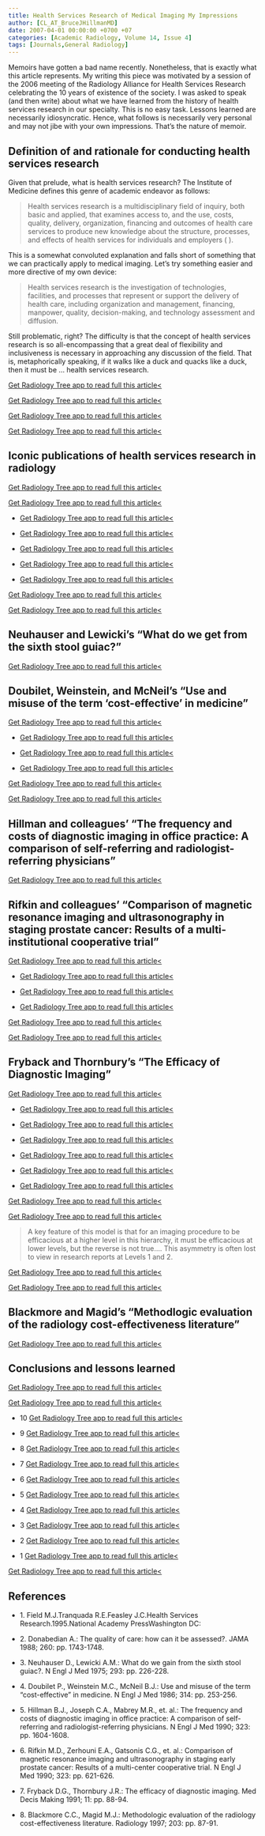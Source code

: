 ```yaml
---
title: Health Services Research of Medical Imaging My Impressions
author: [CL_AT_BruceJHillmanMD]
date: 2007-04-01 00:00:00 +0700 +07
categories: [Academic Radiology, Volume 14, Issue 4]
tags: [Journals,General Radiology]
---
```

Memoirs have gotten a bad name recently. Nonetheless, that is exactly what this article represents. My writing this piece was motivated by a session of the 2006 meeting of the Radiology Alliance for Health Services Research celebrating the 10 years of existence of the society. I was asked to speak (and then write) about what we have learned from the history of health services research in our specialty. This is no easy task. Lessons learned are necessarily idiosyncratic. Hence, what follows is necessarily very personal and may not jibe with your own impressions. That’s the nature of memoir.

## Definition of and rationale for conducting health services research

Given that prelude, what is health services research? The Institute of Medicine defines this genre of academic endeavor as follows:

> Health services research is a multidisciplinary field of inquiry, both basic and applied, that examines access to, and the use, costs, quality, delivery, organization, financing and outcomes of health care services to produce new knowledge about the structure, processes, and effects of health services for individuals and employers ( ).

This is a somewhat convoluted explanation and falls short of something that we can practically apply to medical imaging. Let’s try something easier and more directive of my own device:

> Health services research is the investigation of technologies, facilities, and processes that represent or support the delivery of health care, including organization and management, financing, manpower, quality, decision-making, and technology assessment and diffusion.

Still problematic, right? The difficulty is that the concept of health services research is so all-encompassing that a great deal of flexibility and inclusiveness is necessary in approaching any discussion of the field. That is, metaphorically speaking, if it walks like a duck and quacks like a duck, then it must be … health services research.

[Get Radiology Tree app to read full this article<](https://clinicalpub.com/app)

[Get Radiology Tree app to read full this article<](https://clinicalpub.com/app)

[Get Radiology Tree app to read full this article<](https://clinicalpub.com/app)

[Get Radiology Tree app to read full this article<](https://clinicalpub.com/app)

## Iconic publications of health services research in radiology

[Get Radiology Tree app to read full this article<](https://clinicalpub.com/app)

[Get Radiology Tree app to read full this article<](https://clinicalpub.com/app)

- [Get Radiology Tree app to read full this article<](https://clinicalpub.com/app)

- [Get Radiology Tree app to read full this article<](https://clinicalpub.com/app)

- [Get Radiology Tree app to read full this article<](https://clinicalpub.com/app)

- [Get Radiology Tree app to read full this article<](https://clinicalpub.com/app)

- [Get Radiology Tree app to read full this article<](https://clinicalpub.com/app)


[Get Radiology Tree app to read full this article<](https://clinicalpub.com/app)

[Get Radiology Tree app to read full this article<](https://clinicalpub.com/app)

## Neuhauser and Lewicki’s “What do we get from the sixth stool guiac?”

[Get Radiology Tree app to read full this article<](https://clinicalpub.com/app)

## Doubilet, Weinstein, and McNeil’s “Use and misuse of the term ‘cost-effective’ in medicine”

[Get Radiology Tree app to read full this article<](https://clinicalpub.com/app)

- [Get Radiology Tree app to read full this article<](https://clinicalpub.com/app)

- [Get Radiology Tree app to read full this article<](https://clinicalpub.com/app)

- [Get Radiology Tree app to read full this article<](https://clinicalpub.com/app)


[Get Radiology Tree app to read full this article<](https://clinicalpub.com/app)

[Get Radiology Tree app to read full this article<](https://clinicalpub.com/app)

## Hillman and colleagues’ “The frequency and costs of diagnostic imaging in office practice: A comparison of self-referring and radiologist-referring physicians”

[Get Radiology Tree app to read full this article<](https://clinicalpub.com/app)

## Rifkin and colleagues’ “Comparison of magnetic resonance imaging and ultrasonography in staging prostate cancer: Results of a multi-institutional cooperative trial”

[Get Radiology Tree app to read full this article<](https://clinicalpub.com/app)

- [Get Radiology Tree app to read full this article<](https://clinicalpub.com/app)

- [Get Radiology Tree app to read full this article<](https://clinicalpub.com/app)

- [Get Radiology Tree app to read full this article<](https://clinicalpub.com/app)


[Get Radiology Tree app to read full this article<](https://clinicalpub.com/app)

[Get Radiology Tree app to read full this article<](https://clinicalpub.com/app)

## Fryback and Thornbury’s “The Efficacy of Diagnostic Imaging”

[Get Radiology Tree app to read full this article<](https://clinicalpub.com/app)

- [Get Radiology Tree app to read full this article<](https://clinicalpub.com/app)

- [Get Radiology Tree app to read full this article<](https://clinicalpub.com/app)

- [Get Radiology Tree app to read full this article<](https://clinicalpub.com/app)

- [Get Radiology Tree app to read full this article<](https://clinicalpub.com/app)

- [Get Radiology Tree app to read full this article<](https://clinicalpub.com/app)

- [Get Radiology Tree app to read full this article<](https://clinicalpub.com/app)


[Get Radiology Tree app to read full this article<](https://clinicalpub.com/app)

[Get Radiology Tree app to read full this article<](https://clinicalpub.com/app)

> A key feature of this model is that for an imaging procedure to be efficacious at a higher level in this hierarchy, it must be efficacious at lower levels, but the reverse is not true…. This asymmetry is often lost to view in research reports at Levels 1 and 2.

[Get Radiology Tree app to read full this article<](https://clinicalpub.com/app)

[Get Radiology Tree app to read full this article<](https://clinicalpub.com/app)

## Blackmore and Magid’s “Methodlogic evaluation of the radiology cost-effectiveness literature”

[Get Radiology Tree app to read full this article<](https://clinicalpub.com/app)

## Conclusions and lessons learned

[Get Radiology Tree app to read full this article<](https://clinicalpub.com/app)

[Get Radiology Tree app to read full this article<](https://clinicalpub.com/app)

- 10
[Get Radiology Tree app to read full this article<](https://clinicalpub.com/app)

- 9
[Get Radiology Tree app to read full this article<](https://clinicalpub.com/app)

- 8
[Get Radiology Tree app to read full this article<](https://clinicalpub.com/app)

- 7
[Get Radiology Tree app to read full this article<](https://clinicalpub.com/app)

- 6
[Get Radiology Tree app to read full this article<](https://clinicalpub.com/app)

- 5
[Get Radiology Tree app to read full this article<](https://clinicalpub.com/app)

- 4
[Get Radiology Tree app to read full this article<](https://clinicalpub.com/app)

- 3
[Get Radiology Tree app to read full this article<](https://clinicalpub.com/app)

- 2
[Get Radiology Tree app to read full this article<](https://clinicalpub.com/app)

- 1
[Get Radiology Tree app to read full this article<](https://clinicalpub.com/app)


[Get Radiology Tree app to read full this article<](https://clinicalpub.com/app)

## References

- 1\. Field M.J.Tranquada R.E.Feasley J.C.Health Services Research.1995.National Academy PressWashington DC:


- 2\. Donabedian A.: The quality of care: how can it be assessed?. JAMA 1988; 260: pp. 1743-1748.


- 3\. Neuhauser D., Lewicki A.M.: What do we gain from the sixth stool guiac?. N Engl J Med 1975; 293: pp. 226-228.


- 4\. Doubilet P., Weinstein M.C., McNeil B.J.: Use and misuse of the term “cost-effective” in medicine. N Engl J Med 1986; 314: pp. 253-256.


- 5\. Hillman B.J., Joseph C.A., Mabrey M.R., et. al.: The frequency and costs of diagnostic imaging in office practice: A comparison of self-referring and radiologist-referring physicians. N Engl J Med 1990; 323: pp. 1604-1608.


- 6\. Rifkin M.D., Zerhouni E.A., Gatsonis C.G., et. al.: Comparison of magnetic resonance imaging and ultrasonography in staging early prostate cancer: Results of a multi-center cooperative trial. N Engl J Med 1990; 323: pp. 621-626.


- 7\. Fryback D.G., Thornbury J.R.: The efficacy of diagnostic imaging. Med Decis Making 1991; 11: pp. 88-94.


- 8\. Blackmore C.C., Magid M.J.: Methodologic evaluation of the radiology cost-effectiveness literature. Radiology 1997; 203: pp. 87-91.